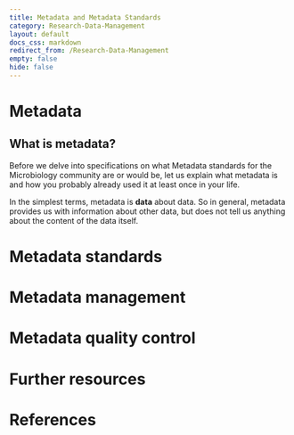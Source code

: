 ```yaml
---
title: Metadata and Metadata Standards
category: Research-Data-Management
layout: default
docs_css: markdown
redirect_from: /Research-Data-Management
empty: false
hide: false
---
```


# Metadata

## What is metadata? 

Before we delve into specifications on what Metadata standards for the Microbiology community are or would be, let us explain what metadata is and how you probably already used it at least once in your life. 

In the simplest terms, metadata is **data** about data. So in general, metadata provides us with information about other data, but does not tell us anything about the content of the data itself. 

# Metadata standards

# Metadata management

# Metadata quality control

# Further resources

# References
